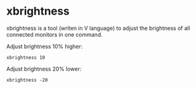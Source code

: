# xbrightness

xbrightness is a tool (writen in V language) to adjust the brightness of all connected monitors in one command.

Adjust brightness 10% higher:
```shell
xbrightness 10
```

Adjust brightness 20% lower:
```shell
xbrightness -20
```
